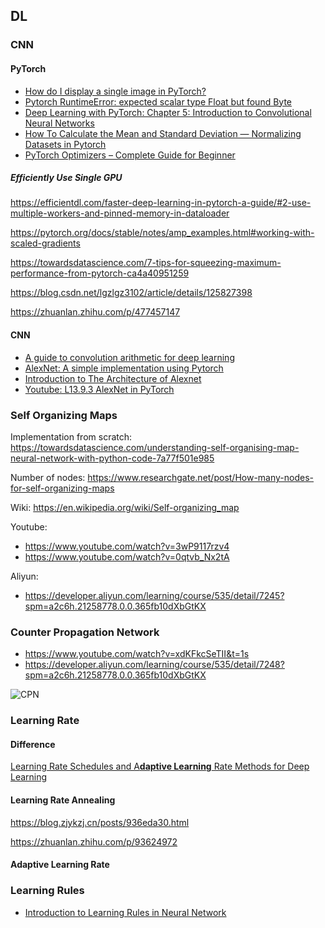 ## DL

### CNN

#### PyTorch

- [How do I display a single image in PyTorch?](https://stackoverflow.com/questions/53623472/how-do-i-display-a-single-image-in-pytorch)
- [Pytorch RuntimeError: expected scalar type Float but found Byte](https://stackoverflow.com/questions/64635630/pytorch-runtimeerror-expected-scalar-type-float-but-found-byte)
- [Deep Learning with PyTorch: Chapter 5: Introduction to Convolutional Neural Networks](https://www.tomasbeuzen.com/deep-learning-with-pytorch/chapters/chapter5_cnns-pt1.html#the-cnn-recipe-book)
- [How To Calculate the Mean and Standard Deviation — Normalizing Datasets in Pytorch](https://towardsdatascience.com/how-to-calculate-the-mean-and-standard-deviation-normalizing-datasets-in-pytorch-704bd7d05f4c)
- [PyTorch Optimizers – Complete Guide for Beginner](https://machinelearningknowledge.ai/pytorch-optimizers-complete-guide-for-beginner/#Conclusion)

##### Efficiently Use Single GPU

https://efficientdl.com/faster-deep-learning-in-pytorch-a-guide/#2-use-multiple-workers-and-pinned-memory-in-dataloader

https://pytorch.org/docs/stable/notes/amp_examples.html#working-with-scaled-gradients

https://towardsdatascience.com/7-tips-for-squeezing-maximum-performance-from-pytorch-ca4a40951259

https://blog.csdn.net/lgzlgz3102/article/details/125827398

https://zhuanlan.zhihu.com/p/477457147

#### CNN

- [A guide to convolution arithmetic for deep learning](https://arxiv.org/pdf/1603.07285v1.pdf)
- [AlexNet: A simple implementation using Pytorch](https://medium.com/analytics-vidhya/alexnet-a-simple-implementation-using-pytorch-30c14e8b6db2)
- [Introduction to The Architecture of Alexnet](https://www.analyticsvidhya.com/blog/2021/03/introduction-to-the-architecture-of-alexnet/)
- [Youtube: L13.9.3 AlexNet in PyTorch](https://www.youtube.com/watch?v=mlXRVuD_HEg)





### Self Organizing Maps

Implementation from scratch:  https://towardsdatascience.com/understanding-self-organising-map-neural-network-with-python-code-7a77f501e985

Number of nodes: https://www.researchgate.net/post/How-many-nodes-for-self-organizing-maps

Wiki: https://en.wikipedia.org/wiki/Self-organizing_map

Youtube: 

- https://www.youtube.com/watch?v=3wP9117rzv4
- https://www.youtube.com/watch?v=0qtvb_Nx2tA

Aliyun: 

- https://developer.aliyun.com/learning/course/535/detail/7245?spm=a2c6h.21258778.0.0.365fb10dXbGtKX



### Counter Propagation Network

- https://www.youtube.com/watch?v=xdKFkcSeTII&t=1s
- https://developer.aliyun.com/learning/course/535/detail/7248?spm=a2c6h.21258778.0.0.365fb10dXbGtKX

![CPN](https://ucc.alicdn.com/pic/developer-ecology/9c75feda48e84cfd9f8ecd838eaf59a1.png)



### Learning Rate

#### Difference

[Learning Rate Schedules and A**daptive Learning** Rate Methods for Deep Learning](https://towardsdatascience.com/learning-rate-schedules-and-adaptive-learning-rate-methods-for-deep-learning-2c8f433990d1)

#### Learning Rate Annealing

https://blog.zjykzj.cn/posts/936eda30.html

https://zhuanlan.zhihu.com/p/93624972

#### Adaptive Learning Rate





### Learning Rules

- [Introduction to Learning Rules in Neural Network](https://data-flair.training/blogs/learning-rules-in-neural-network/)



